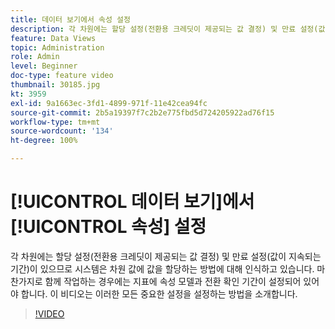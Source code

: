 ```yaml
---
title: 데이터 보기에서 속성 설정
description: 각 차원에는 할당 설정(전환용 크레딧이 제공되는 값 결정) 및 만료 설정(값이 지속되는 기간)이 있으므로 시스템은 차원 값에 값을 할당하는 방법에 대해 인식하고 있습니다. 마찬가지로 함께 작업하는 경우에는 지표에 속성 모델과 전환 확인 기간이 설정되어 있어야 합니다. 이 비디오는 이러한 모든 중요한 설정을 설정하는 방법을 소개합니다.
feature: Data Views
topic: Administration
role: Admin
level: Beginner
doc-type: feature video
thumbnail: 30185.jpg
kt: 3959
exl-id: 9a1663ec-3fd1-4899-971f-11e42cea94fc
source-git-commit: 2b5a19397f7c2b2e775fbd5d724205922ad76f15
workflow-type: tm+mt
source-wordcount: '134'
ht-degree: 100%

---
```


# [!UICONTROL 데이터 보기]에서 [!UICONTROL 속성] 설정

각 차원에는 할당 설정(전환용 크레딧이 제공되는 값 결정) 및 만료 설정(값이 지속되는 기간)이 있으므로 시스템은 차원 값에 값을 할당하는 방법에 대해 인식하고 있습니다. 마찬가지로 함께 작업하는 경우에는 지표에 속성 모델과 전환 확인 기간이 설정되어 있어야 합니다. 이 비디오는 이러한 모든 중요한 설정을 설정하는 방법을 소개합니다.

>[!VIDEO](https://video.tv.adobe.com/v/3412956/?quality=12&enable10seconds=on&speedcontrol=on&captions=kor)
